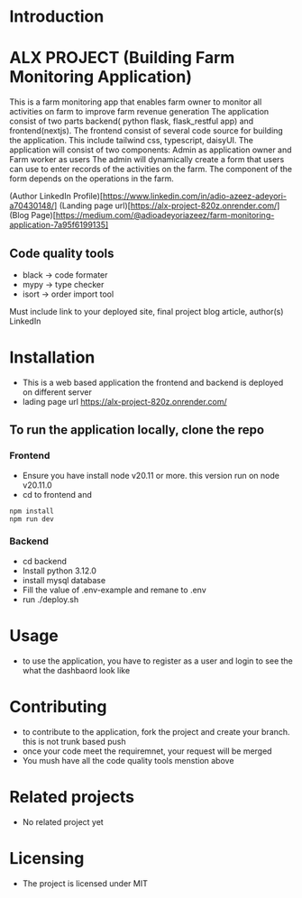 # Introduction 

# ALX PROJECT (Building Farm Monitoring Application)
This is a farm monitoring app that enables farm owner to monitor all activities on farm to improve farm revenue generation
The application consist of two parts backend( python flask, flask_restful app) and frontend(nextjs). The frontend consist of several code source for building the application. This include tailwind css, typescript, daisyUI.
The application will consist of two components: Admin as application owner and Farm worker as users
The admin will dynamically create a form that users can use to enter records of the activities on the farm.
The component of the form depends on the operations in the farm.

(Author LinkedIn Profile)[https://www.linkedin.com/in/adio-azeez-adeyori-a70430148/]
(Landing page url)[https://alx-project-820z.onrender.com/]
(Blog Page)[https://medium.com/@adioadeyoriazeez/farm-monitoring-application-7a95f6199135]


## Code quality tools
- black -> code formater
- mypy -> type checker
- isort -> order import tool

Must include link to your deployed site, final project blog article, author(s) LinkedIn
# Installation
- This  is a web based application the frontend and backend is deployed on different server
- lading page url https://alx-project-820z.onrender.com/

## To run the application locally, clone the repo
### Frontend
- Ensure you have install node v20.11 or more. this version run on node v20.11.0
- cd to frontend and 
```
npm install
npm run dev
```
### Backend
- cd backend
- Install  python 3.12.0 
- install mysql database
- Fill the value of .env-example and remane to .env
- run ./deploy.sh

# Usage
- to use the application, you have to register as a user  and login to see the what the dashbaord look like
# Contributing
- to contribute to the application, fork the project and create your branch. this is not trunk based push
- once your code meet the requiremnet, your request will be merged
- You mush have all the code quality tools menstion above

# Related projects
-  No related project yet
#  Licensing
- The project is licensed under MIT